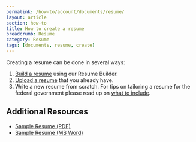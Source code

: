 ```yaml
---
permalink: /how-to/account/documents/resume/
layout: article
section: how-to
title: How to create a resume
breadcrumb: Resume
category: Resume
tags: [documents, resume, create]
---
```


Creating a resume can be done in several ways:

1. [Build a resume](build/) using our Resume Builder.
2. [Upload a resume](upload/) that you already have.
3. Write a new resume from scratch. For tips on tailoring a resume for the federal government please read up on [what to include](../../../../../faq/application/documents/resume/what-to-include/).

## Additional Resources

* [Sample Resume (PDF)](sample-resume.pdf)
* [Sample Resume (MS Word)](sample-resume.docx)

